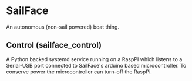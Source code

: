# SailFace

An autonomous (non-sail powered) boat thing.


## Control (sailface_control)

A Python backed systemd service running on a RaspPI which listens to a Serial-USB port connected to SailFace's arduino based microcontroller. To conserve power the microcontroller can turn-off the RaspPi.

